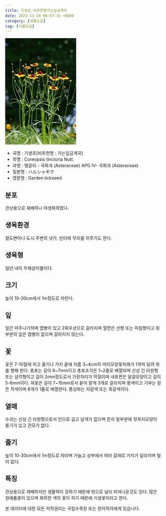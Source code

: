 ```yaml
---
title: 기생초_비추천명가는잎금계국
date: 2023-11-18 00:57:15 +0800
category: [식물도감]
tag: [식물도감]
---
```




![기생초[비추천명 : 가는잎금계국]](/assets/img/fileUpload/plants/basic/Compositae/Coreopsis/10056/10056_1_th2.jpg)
- 국명 : 기생초[비추천명 : 가는잎금계국]
- 학명 : Coreopsis tinctoria Nutt.
- 과명 : 앵글러 - 국화과 (Asteraceae) APG Ⅳ- 국화과 (Asteraceae)
- 일본명 : ハルシャギク
- 영문명 : Garden tickseed


## 분포
관상용으로 재배하나 야생화하였다.
## 생육환경
철도변이나 도시 주변의 냇가, 빈터에 무리를 이루기도 한다.
## 생육형
일년 내지 두해살이풀이다.
## 크기
높이 10-30cm에서 1m정도로 자란다.
## 잎
잎은 마주나기하며 엽병이 있고 2회우상으로 갈라지며 열편은 선형 또는 피침형이고 윗부분의 잎은 엽병이 없으며 갈라지지 않는다.
## 꽃
꽃은 7-10월에 피고 줄기나 가지 끝에 지름 3~4cm의 머리모양꽃차례가 1개씩 달려 위를 향해 핀다. 총포는 길이 6~7mm이고 총포조각은 1~2줄로 배열되며 선상 긴 타원형 또는 삼각형이고 길이 2mm정도로서 가장자리가 막질이며 내포편은 달걀모양이고 길이 5-6mm이다. 혀꽃은 길이 7~15mm로서 끝이 얕게 3개로 갈라지며 황색이고 기부는 짙은 적색이며 8개가 1줄로 배열한다. 통상화는 자갈색 또는 흑갈색이다.
## 열매
수과는 선상 긴 타원형으로서 안으로 굽고 날개가 없으며 흔히 밑부분에 젓꼭지모양의 돌기가 있고 관모가 없다.
## 줄기
높이 10-30cm에서 1m정도로 자라며 가늘고 상부에서 여러 갈래로 가지가 갈라지며 털이 없다.
## 특징
관상용으로 재배하지만 생활력이 강하기 때문에 밖으로 널리 퍼져나온것도 있다.  많은 원예품종이 있으며 화려한 색의 꽃이 피기 때문에 기생꽃이라고 한다.






본 데이터에 대한 모든 저작권리는 국립수목원 또는 원저작자에게 있습니다.
